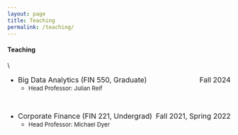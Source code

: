```yaml
---
layout: page
title: Teaching
permalink: /teaching/
---
```

  
#### **Teaching**<br>

\
* <font size="3"> Big Data Analytics (FIN 550, Graduate) <span style="float:right;"> Fall 2024 </span></font>
  - <font size="2"> Head Professor: Julian Reif </font><br>

<br />

* <font size="3"> Corporate Finance (FIN 221, Undergrad) <span style="float:right;"> Fall 2021, Spring 2022 </span></font>
  - <font size="2"> Head Professor: Michael Dyer </font><br>
